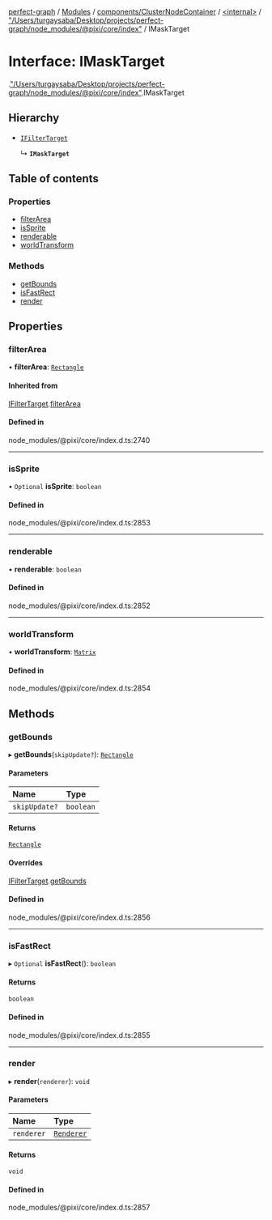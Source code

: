 [perfect-graph](../README.md) / [Modules](../modules.md) / [components/ClusterNodeContainer](../modules/components_ClusterNodeContainer.md) / [<internal\>](../modules/components_ClusterNodeContainer._internal_.md) / ["/Users/turgaysaba/Desktop/projects/perfect-graph/node\_modules/@pixi/core/index"](../modules/components_ClusterNodeContainer._internal_.__Users_turgaysaba_Desktop_projects_perfect_graph_node_modules__pixi_core_index_.md) / IMaskTarget

# Interface: IMaskTarget

[<internal>](../modules/components_ClusterNodeContainer._internal_.md).["/Users/turgaysaba/Desktop/projects/perfect-graph/node_modules/@pixi/core/index"](../modules/components_ClusterNodeContainer._internal_.__Users_turgaysaba_Desktop_projects_perfect_graph_node_modules__pixi_core_index_.md).IMaskTarget

## Hierarchy

- [`IFilterTarget`](components_ClusterNodeContainer._internal_.IFilterTarget.md)

  ↳ **`IMaskTarget`**

## Table of contents

### Properties

- [filterArea](components_ClusterNodeContainer._internal_.__Users_turgaysaba_Desktop_projects_perfect_graph_node_modules__pixi_core_index_.IMaskTarget.md#filterarea)
- [isSprite](components_ClusterNodeContainer._internal_.__Users_turgaysaba_Desktop_projects_perfect_graph_node_modules__pixi_core_index_.IMaskTarget.md#issprite)
- [renderable](components_ClusterNodeContainer._internal_.__Users_turgaysaba_Desktop_projects_perfect_graph_node_modules__pixi_core_index_.IMaskTarget.md#renderable)
- [worldTransform](components_ClusterNodeContainer._internal_.__Users_turgaysaba_Desktop_projects_perfect_graph_node_modules__pixi_core_index_.IMaskTarget.md#worldtransform)

### Methods

- [getBounds](components_ClusterNodeContainer._internal_.__Users_turgaysaba_Desktop_projects_perfect_graph_node_modules__pixi_core_index_.IMaskTarget.md#getbounds)
- [isFastRect](components_ClusterNodeContainer._internal_.__Users_turgaysaba_Desktop_projects_perfect_graph_node_modules__pixi_core_index_.IMaskTarget.md#isfastrect)
- [render](components_ClusterNodeContainer._internal_.__Users_turgaysaba_Desktop_projects_perfect_graph_node_modules__pixi_core_index_.IMaskTarget.md#render)

## Properties

### filterArea

• **filterArea**: [`Rectangle`](../classes/components_ClusterNodeContainer._internal_.Rectangle.md)

#### Inherited from

[IFilterTarget](components_ClusterNodeContainer._internal_.IFilterTarget.md).[filterArea](components_ClusterNodeContainer._internal_.IFilterTarget.md#filterarea)

#### Defined in

node_modules/@pixi/core/index.d.ts:2740

___

### isSprite

• `Optional` **isSprite**: `boolean`

#### Defined in

node_modules/@pixi/core/index.d.ts:2853

___

### renderable

• **renderable**: `boolean`

#### Defined in

node_modules/@pixi/core/index.d.ts:2852

___

### worldTransform

• **worldTransform**: [`Matrix`](../classes/components_ClusterNodeContainer._internal_.Matrix.md)

#### Defined in

node_modules/@pixi/core/index.d.ts:2854

## Methods

### getBounds

▸ **getBounds**(`skipUpdate?`): [`Rectangle`](../classes/components_ClusterNodeContainer._internal_.Rectangle.md)

#### Parameters

| Name | Type |
| :------ | :------ |
| `skipUpdate?` | `boolean` |

#### Returns

[`Rectangle`](../classes/components_ClusterNodeContainer._internal_.Rectangle.md)

#### Overrides

[IFilterTarget](components_ClusterNodeContainer._internal_.IFilterTarget.md).[getBounds](components_ClusterNodeContainer._internal_.IFilterTarget.md#getbounds)

#### Defined in

node_modules/@pixi/core/index.d.ts:2856

___

### isFastRect

▸ `Optional` **isFastRect**(): `boolean`

#### Returns

`boolean`

#### Defined in

node_modules/@pixi/core/index.d.ts:2855

___

### render

▸ **render**(`renderer`): `void`

#### Parameters

| Name | Type |
| :------ | :------ |
| `renderer` | [`Renderer`](../classes/components_ClusterNodeContainer._internal_.Renderer.md) |

#### Returns

`void`

#### Defined in

node_modules/@pixi/core/index.d.ts:2857
